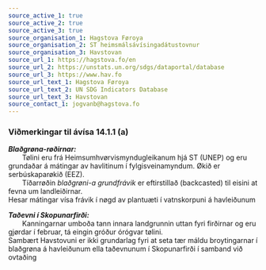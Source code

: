 ```yaml
---
source_active_1: true
source_active_2: true
source_active_3: true
source_organisation_1: Hagstova Føroya
source_organisation_2: ST heimsmálsávísingadátustovnur
source_organisation_3: Havstovan
source_url_1: https://hagstova.fo/en
source_url_2: https://unstats.un.org/sdgs/dataportal/database
source_url_3: https://www.hav.fo
source_url_text_1: Hagstova Føroya
source_url_text_2: UN SDG Indicators Database
source_url_text_3: Havstovan
source_contact_1: jogvanb@hagstova.fo
---
```

### Viðmerkingar til ávísa 14.1.1 (a)  

***Blaðgrøna-røðirnar:***  
  Tølini eru frá Heimsumhvørvismyndugleikanum hjá ST (UNEP) og eru grundaðar á mátingar av havlitinum í fylgisveinamyndum. Økið er serbúskaparøkið (EEZ).  
  Tíðarrøðin *blaðgrøni-a grundfrávik* er eftirstillað (backcasted) til eisini at fevna um landleiðirnar.  
Hesar mátingar vísa frávik í nøgd av plantuæti í vatnskorpuni á havleiðunum

***Taðevni í Skopunarfirði:***   
  Kanningarnar umboða tann innara landgrunnin uttan fyri firðirnar og eru gjørdar í februar, tá eingin gróður órógvar tølini.  
Sambært Havstovuni er ikki grundarlag fyri at seta tær máldu broytingarnar í blaðgrøna á havleiðunum ella taðevnunum í Skopunarfirði í  samband við ovtaðing
